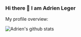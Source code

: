 ### Hi there 👋 I am Adrien Leger

<div><p>My profile overview: </p></div>

![Adrien's github stats](https://github-readme-stats.vercel.app/api?username=a-slide&show_icons=true)
